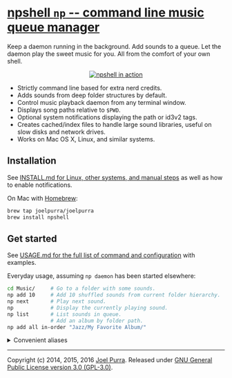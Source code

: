 # [npshell `np` -- command line music queue manager](https://github.com/joelpurra/npshell/)

Keep a daemon running in the background. Add sounds to a queue. Let the daemon play the sweet music for you. All from the comfort of your own shell.


<p align="center">
  <a href="https://github.com/joelpurra/npshell/"><img src="https://cloud.githubusercontent.com/assets/1398544/5836151/b8d8e31e-a171-11e4-8412-d23765b54a25.gif" alt="npshell in action" border="0" /></a>
</p>


- Strictly command line based for extra nerd credits.
- Adds sounds from deep folder structures by default.
- Control music playback daemon from any terminal window.
- Displays song paths relative to `$PWD`.
- Optional system notifications displaying the path or id3v2 tags.
- Creates cached/index files to handle large sound libraries, useful on slow disks and network drives.
- Works on Mac OS X, Linux, and similar systems.



## Installation

See [INSTALL.md for Linux, other systems, and manual steps](INSTALL.md) as well as how to enable notifications.

On Mac with [Homebrew](http://brew.sh/):

```bash
brew tap joelpurra/joelpurra
brew install npshell
```



## Get started

See [USAGE.md for the full list of command and configuration](USAGE.md) with examples.

Everyday usage, assuming `np daemon` has been started elsewhere:

```bash
cd Music/     # Go to a folder with some sounds.
np add 10     # Add 10 shuffled sounds from current folder hierarchy.
np next       # Play next sound.
np            # Display the currently playing sound.
np list       # List sounds in queue.
              # Add an album by folder path.
np add all in-order "Jazz/My Favorite Album/"
```


<details>
  <summary>Convenient aliases</summary>

Save a keystroke or two, at least until tab completion is... completed. Add to your `~/.bash_profile` or similar autoexecuted file of your choice.

```bash
alias npa='np add'
alias npn='np next'
alias npl='np list'
```

</details>

---

Copyright (c) 2014, 2015, 2016 [Joel Purra](https://joelpurra.com/). Released under [GNU General Public License version 3.0 (GPL-3.0)](https://www.gnu.org/licenses/gpl.html).

